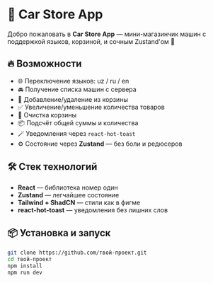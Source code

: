 # 🚗 Car Store App

Добро пожаловать в **Car Store App** — мини-магазинчик машин с поддержкой языков, корзиной, и сочным Zustand'ом 🧠

## 🔥 Возможности

- 🌐 Переключение языков: uz / ru / en
- 🚘 Получение списка машин с сервера
- 🛒 Добавление/удаление из корзины
- ✅ Увеличение/уменьшение количества товаров
- 🧼 Очистка корзины
- 📦 Подсчёт общей суммы и количества
- 🪄 Уведомления через `react-hot-toast`
- ⚙️ Состояние через **Zustand** — без боли и редюсеров

## 🛠️ Стек технологий

- **React** — библиотека номер один
- **Zustand** — легчайшее состояние
- **Tailwind + ShadCN** — стили как в фигме
- **react-hot-toast** — уведомления без лишних слов

## 📦 Установка и запуск

```bash
git clone https://github.com/твой-проект.git
cd твой-проект
npm install
npm run dev
